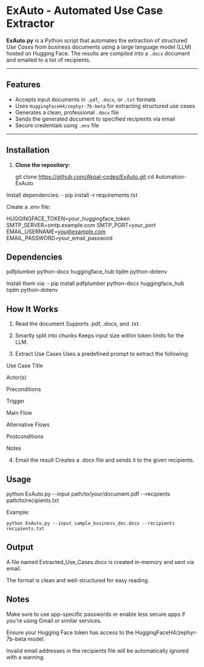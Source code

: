 # ExAuto - Automated Use Case Extractor

**ExAuto.py** is a Python script that automates the extraction of structured *Use Cases* from business documents using a large language model (LLM) hosted on Hugging Face. The results are compiled into a `.docx` document and emailed to a list of recipients.

---

## Features

- Accepts input documents in `.pdf`, `.docx`, or `.txt` formats  
- Uses `HuggingFaceH4/zephyr-7b-beta` for extracting structured use cases  
- Generates a clean, professional `.docx` file  
- Sends the generated document to specified recipients via email  
- Secure credentials using `.env` file  

---

## Installation

1. **Clone the repository:**

   git clone https://github.com/Akpal-codes/ExAuto.git
   cd Automation-ExAuto

Install dependencies:
    - pip install -r requirements.txt

Create a .env file:

HUGGINGFACE_TOKEN=your_huggingface_token
SMTP_SERVER=smtp.example.com
SMTP_PORT=your_port
EMAIL_USERNAME=you@example.com
EMAIL_PASSWORD=your_email_password

## Dependencies
pdfplumber
python-docx
huggingface_hub
tqdm
python-dotenv

Install them via:
    - pip install pdfplumber python-docx huggingface_hub tqdm python-dotenv

## How It Works
1. Read the document
Supports .pdf, .docx, and .txt.

2. Smartly split into chunks
Keeps input size within token limits for the LLM.

3. Extract Use Cases
Uses a predefined prompt to extract the following:

Use Case Title

Actor(s)

Preconditions

Trigger

Main Flow

Alternative Flows

Postconditions

Notes

4. Email the result
Creates a .docx file and sends it to the given recipients.

## Usage

python ExAuto.py --input path/to/your/document.pdf --recipients path/to/recipients.txt

Example:

    python ExAuto.py --input sample_business_doc.docx --recipients recipients.txt

## Output
A file named Extracted_Use_Cases.docx is created in-memory and sent via email.

The format is clean and well-structured for easy reading.

## Notes
Make sure to use app-specific passwords or enable less secure apps if you're using Gmail or similar services.

Ensure your Hugging Face token has access to the HuggingFaceH4/zephyr-7b-beta model.

Invalid email addresses in the recipients file will be automatically ignored with a warning.